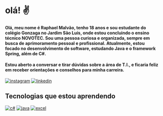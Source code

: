 # olá! ✌️
#### Olá, meu nome é Raphael Malvão, tenho 18 anos e sou estudante do colégio Gonzaga no Jardim São Luís, onde estou concluindo o ensino técnico NOVOTEC. Sou uma pessoa curiosa e organizada, sempre em busca de aprimoramento pessoal e profissional. Atualmente, estou focado no desenvolvimento de software, estudando Java e o framework Spring, além de C#.
#### Estou aberto a conversar e tirar dúvidas sobre a área de T.I., e ficaria feliz em receber orientações e conselhos para minha carreira.

[![instagram](https://img.shields.io/badge/Instagram-E4405F?style=for-the-badge&logo=instagram&logoColor=white)](https://www.instagram.com/malvao_raphael_?utm_source=qr&igsh=ZzZ0MzZ2OTVkdzd1)
[![linkedin](https://img.shields.io/badge/LinkedIn-0077B5?style=for-the-badge&logo=linkedin&logoColor=white)](https://www.linkedin.com/in/raphael-malv%C3%A3o-6988ab2b3/)

## Tecnologias que estou aprendendo

[![c#](https://img.shields.io/badge/C%2B%2B-00599C?style=for-the-badge&logo=c%2B%2B&logoColor=white)]()
[![java](https://img.shields.io/badge/Java-ED8B00?style=for-the-badge&logo=openjdk&logoColor=white)]()
[![excel](https://img.shields.io/badge/Microsoft_Excel-217346?style=for-the-badge&logo=microsoft-excel&logoColor=white)]()
